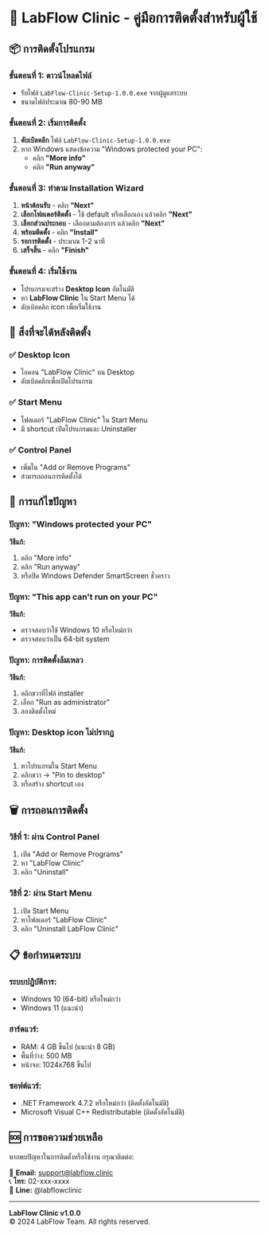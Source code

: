 # 🏥 LabFlow Clinic - คู่มือการติดตั้งสำหรับผู้ใช้

## 📦 การติดตั้งโปรแกรม

### ขั้นตอนที่ 1: ดาวน์โหลดไฟล์
- รับไฟล์ `LabFlow-Clinic-Setup-1.0.0.exe` จากผู้ดูแลระบบ
- ขนาดไฟล์ประมาณ 80-90 MB

### ขั้นตอนที่ 2: เริ่มการติดตั้ง
1. **ดับเบิลคลิก** ไฟล์ `LabFlow-Clinic-Setup-1.0.0.exe`
2. หาก Windows แสดงข้อความ "Windows protected your PC":
   - คลิก **"More info"**
   - คลิก **"Run anyway"**

### ขั้นตอนที่ 3: ทำตาม Installation Wizard
1. **หน้าต้อนรับ** - คลิก **"Next"**
2. **เลือกโฟลเดอร์ติดตั้ง** - ใช้ default หรือเลือกเอง แล้วคลิก **"Next"**
3. **เลือกส่วนประกอบ** - เลือกตามต้องการ แล้วคลิก **"Next"**
4. **พร้อมติดตั้ง** - คลิก **"Install"**
5. **รอการติดตั้ง** - ประมาณ 1-2 นาที
6. **เสร็จสิ้น** - คลิก **"Finish"**

### ขั้นตอนที่ 4: เริ่มใช้งาน
- โปรแกรมจะสร้าง **Desktop Icon** อัตโนมัติ
- หา **LabFlow Clinic** ใน Start Menu ได้
- ดับเบิลคลิก icon เพื่อเริ่มใช้งาน

## 🎯 สิ่งที่จะได้หลังติดตั้ง

### ✅ Desktop Icon
- ไอคอน "LabFlow Clinic" บน Desktop
- ดับเบิลคลิกเพื่อเปิดโปรแกรม

### ✅ Start Menu
- โฟลเดอร์ "LabFlow Clinic" ใน Start Menu
- มี shortcut เปิดโปรแกรมและ Uninstaller

### ✅ Control Panel
- เพิ่มใน "Add or Remove Programs"
- สามารถถอนการติดตั้งได้

## 🔧 การแก้ไขปัญหา

### ปัญหา: "Windows protected your PC"
**วิธีแก้:**
1. คลิก "More info"
2. คลิก "Run anyway"
3. หรือปิด Windows Defender SmartScreen ชั่วคราว

### ปัญหา: "This app can't run on your PC"
**วิธีแก้:**
- ตรวจสอบว่าใช้ Windows 10 หรือใหม่กว่า
- ตรวจสอบว่าเป็น 64-bit system

### ปัญหา: การติดตั้งล้มเหลว
**วิธีแก้:**
1. คลิกขวาที่ไฟล์ installer
2. เลือก "Run as administrator"
3. ลองติดตั้งใหม่

### ปัญหา: Desktop icon ไม่ปรากฏ
**วิธีแก้:**
1. หาโปรแกรมใน Start Menu
2. คลิกขวา → "Pin to desktop"
3. หรือสร้าง shortcut เอง

## 🗑️ การถอนการติดตั้ง

### วิธีที่ 1: ผ่าน Control Panel
1. เปิด "Add or Remove Programs"
2. หา "LabFlow Clinic"
3. คลิก "Uninstall"

### วิธีที่ 2: ผ่าน Start Menu
1. เปิด Start Menu
2. หาโฟลเดอร์ "LabFlow Clinic"
3. คลิก "Uninstall LabFlow Clinic"

## 📋 ข้อกำหนดระบบ

### ระบบปฏิบัติการ:
- Windows 10 (64-bit) หรือใหม่กว่า
- Windows 11 (แนะนำ)

### ฮาร์ดแวร์:
- RAM: 4 GB ขึ้นไป (แนะนำ 8 GB)
- พื้นที่ว่าง: 500 MB
- หน้าจอ: 1024x768 ขึ้นไป

### ซอฟต์แวร์:
- .NET Framework 4.7.2 หรือใหม่กว่า (ติดตั้งอัตโนมัติ)
- Microsoft Visual C++ Redistributable (ติดตั้งอัตโนมัติ)

## 🆘 การขอความช่วยเหลือ

หากพบปัญหาในการติดตั้งหรือใช้งาน กรุณาติดต่อ:

📧 **Email:** support@labflow.clinic  
📞 **โทร:** 02-xxx-xxxx  
💬 **Line:** @labflowclinic  

---

**LabFlow Clinic v1.0.0**  
© 2024 LabFlow Team. All rights reserved.
